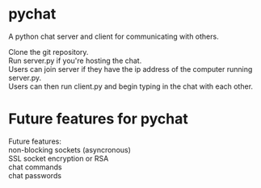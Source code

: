 # pychat
A python chat server and client for communicating with others.

Clone the git repository. \
Run server.py if you're hosting the chat. \
Users can join server if they have the ip address of the computer running server.py. \
Users can then run client.py and begin typing in the chat with each other. 

# Future features for pychat

Future features:\
non-blocking sockets (asyncronous)\
SSL socket encryption or RSA\
chat commands\
chat passwords
